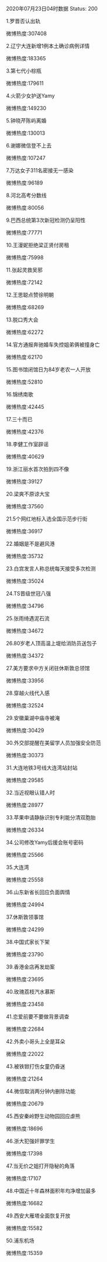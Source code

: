 2020年07月23日04时数据
Status: 200

1.罗晋否认出轨

微博热度:307408

2.辽宁大连新增1例本土确诊病例详情

微博热度:183365

3.第七代小棕瓶

微博热度:179611

4.火箭少女护送Yamy

微博热度:149230

5.钟晓芹陈屿离婚

微博热度:130013

6.谢娜微信登不上去

微博热度:107247

7.万达女子311名密接无一感染

微博热度:96189

8.河北高考分数线

微博热度:80056

9.巴西总统第3次新冠检测仍呈阳性

微博热度:77771

10.王漫妮拒绝梁正贤付房租

微博热度:75998

11.张起灵救吴邪

微博热度:72142

12.王思聪点赞徐明朝

微博热度:68269

13.脱口秀大会

微博热度:62272

14.官方通报奔驰婚车失控姐弟俩被撞身亡

微博热度:62170

15.图书馆闭馆日为84岁老农一人开放

微博热度:52810

16.锦绣南歌

微博热度:42445

17.三十而已

微博热度:42376

18.李健工作室辟谣

微博热度:40629

19.浙江丽水首次拍到四不像

微博热度:39127

20.梁爽不原谅大宝

微博热度:37560

21.5个网红地标入选全国示范步行街

微博热度:36917

22.婚姻是不是避风港

微博热度:35732

23.白宫发言人称总统每天接受多次检测

微博热度:35024

24.TS晋级世冠八强

微博热度:34796

25.张雨绮遇泥石流

微博热度:34672

26.80岁老人顶高温上堤给消防员送包子

微博热度:34372

27.美方要求中方关闭驻休斯敦总领馆

微博热度:33956

28.穿越火线代入感

微博热度:32524

29.安徽巢湖中庙寺被淹

微博热度:30429

30.外交部提醒在美留学人员加强安全防范

微博热度:30373

31.大连地铁3号线大连湾站封站

微博热度:29585

32.当近视眼认错人时

微博热度:28977

33.苹果申请静脉识别专利能分清双胞胎

微博热度:26334

34.公司修改Yamy后援会账号密码

微博热度:25566

35.大连湾

微博热度:25558

36.山东新省长回应负面舆情

微博热度:24994

37.休斯敦领事馆

微博热度:24299

38.中国式家长下架

微博热度:23790

39.香港金店再发劫案

微博热度:23695

40.玫瑰荔枝汽水慕斯

微博热度:23458

41.恋爱前要不要做背景调查

微博热度:22684

42.外卖小哥头上全是耳朵

微博热度:22022

43.被铁锨打伤女童仍昏迷

微博热度:21264

44.微信取消两分钟内删除功能

微博热度:20679

45.西安秦岭野生动物园回应虐熊

微博热度:18696

46.浙大犯强奸罪学生

微博热度:17398

47.当无价之姐打开隐秘的角落

微博热度:17107

48.中国近十年森林面积年均净增加最多

微博热度:16682

49.西安大雁塔全面恢复开放

微博热度:15582

50.浦东机场

微博热度:15359

